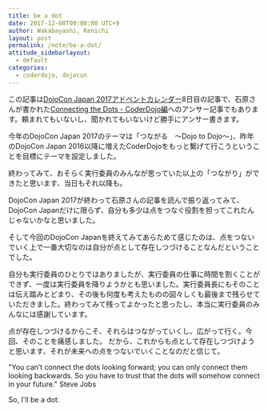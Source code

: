 ```yaml
---
title: be a dot
date: 2017-12-08T00:00:00 UTC+9
author: Wakabayashi, Kenichi
layout: post
permalink: /note/be-a-dot/
attitude_sidebarlayout:
  - default
categories:
  - coderdojo, dojocon
---
```

この記事は[DojoCon Japan 2017アドベントカレンダー](https://adventar.org/calendars/2476)8日目の記事で、石原さんが書かれた[Connecting the Dots - CoderDojo編](http://blog.champierre.com/1110)へのアンサー記事でもあります。頼まれてもいないし、聞かれてもいないけど勝手にアンサー書きます。

今年のDojoCon Japan 2017のテーマは「つながる　〜Dojo to Dojo〜」、昨年のDojoCon Japan 2016以降に増えたCoderDojoをもっと繋げて行こうということを目標にテーマを設定しました。

終わってみて、おそらく実行委員のみんなが思っていた以上の「つながり」ができたと思います、当日もそれ以降も。

DojoCon Japan 2017が終わって石原さんの記事を読んで振り返ってみて、DojoCon Japanだけに限らず、自分も多少は点をつなぐ役割を担ってこれたんじゃないかなと思いました。

そして今回のDojoCon Japanを終えてみてあらためて感じたのは、点をつないでいく上で一番大切なのは自分が点として存在しつづけることなんだということでした。

自分も実行委員のひとりではありましたが、実行委員の仕事に時間を割くことができず、一度は実行委員を降りようかとも思いました。実行委員長にもそのことは伝え踏みとどまり、その後も何度も考えたものの図々しくも最後まで残らせていただきました。終わってみて残ってよかったと思ったし、本当に実行委員のみんなには感謝しています。

点が存在しつづけるからこそ、それらはつながっていくし、広がって行く。今回、そのことを痛感しました。
だから、これからも点として存在しつづけようと思います、それが未来への点をつないでいくことなのだと信じて。

"You can’t connect the dots looking forward; you can only connect them looking backwards. So you have to trust that the dots will somehow connect in your future." Steve Jobs

So, I'll be a dot.